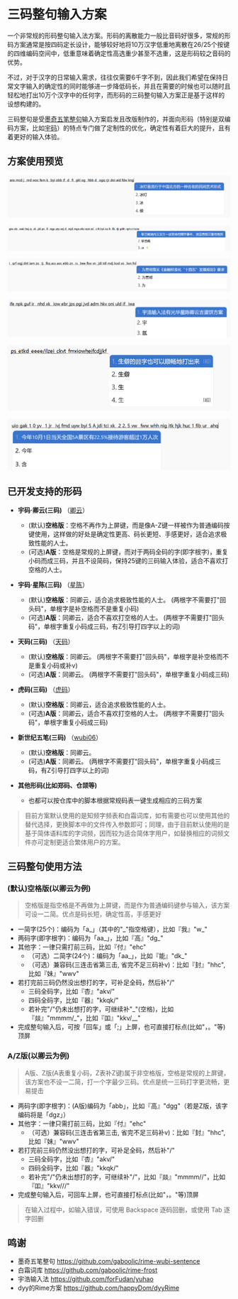 # 三码整句输入方案

一个非常规的形码整句输入法方案。形码的离散能力一般比音码好很多，常规的形码方案通常是按四码定长设计，能够较好地将10万汉字低重地离散在26/25个按键的四维编码空间中，低重意味着确定性高选重少甚至不选重，这是形码较之音码的优势。

不过，对于汉字的日常输入需求，往往仅需要6千字不到，因此我们希望在保持日常文字输入的确定性的同时能够进一步降低码长，并且在需要的时候也可以随时且轻松地打出10万个汉字中的任何字，而形码的三码整句输入方案正是基于这样的设想构建的。

三码整句是受[墨奇五笔整句](https://github.com/gaboolic/rime-wubi-sentence)输入方案启发且改版制作的，并面向形码（特别是双编码方案，比如[宇码](https://yuhao.forfudan.com)）的特点专门做了定制性的优化，确定性有着巨大的提升，且有着更好的输入体验。


## 方案使用预览
![img](https://github.com/Litles/rime-xingma-sentence/blob/main/demo/bing_deng.png)

![img](https://github.com/Litles/rime-xingma-sentence/blob/main/demo/libaneng_baozha.png)

![img](https://github.com/Litles/rime-xingma-sentence/blob/main/demo/shisiwu_guihua.png)

![img](https://github.com/Litles/rime-xingma-sentence/blob/main/demo/yuhao_shurufa.png)

![img](https://github.com/Litles/rime-xingma-sentence/blob/main/demo/shengpizi.png)

![img](https://github.com/Litles/rime-xingma-sentence/blob/main/demo/guoqing.png)

## 已开发支持的形码

* **宇码·卿云(三码)** （[卿云](https://yuhao.forfudan.com/docs/joy.html)）
  * (默认)**空格版**：空格不再作为上屏键，而是像A-Z键一样被作为普通编码按键使用，这样做的好处是确定性更高、码长更短、手感更好，适合追求极致性能的人士。
  * (可选)**A版**：空格是常规的上屏键，而对于两码全码的字(即字根字)，重复小码而成三码，并且不设简码，保持25键的三码输入体验，适合不喜欢打空格的人士。

* **宇码·星陈(三码)** （[星陈](https://yuhao.forfudan.com/docs/#%E7%83%82%E7%84%B6%E6%98%9F%E9%99%88)）
  * (默认)**空格版**：同卿云，适合追求极致性能的人士。 (两根字不需要打"回头码"，单根字是补空格而不是重复小码)
  * (可选)**A版**：同卿云，适合不喜欢打空格的人士。 (两根字不需要打"回头码"，单根字重复小码成三码，有Z引导打四字以上的词)

* **天码(三码)** （[天码](https://yuhao.forfudan.com/sky)）
  * (默认)**空格版**：同卿云。 (两根字不需要打"回头码"，单根字是补空格而不是重复小码或补v)
  * (可选)**A版**：同卿云。 (两根字不需要打"回头码"，单根字重复小码成三码)

* **虎码(三码)** （[虎码](https://tiger-code.com)）
  * (默认)**空格版**：同卿云，适合追求极致性能的人士。
  * (可选)**A版**：同卿云，适合不喜欢打空格的人士。 (两根字不需要打"回头码"，单根字重复小码成三码)

* **新世纪五笔(三码)** （[wubi06](https://github.com/CNMan/UnicodeCJK-WuBi06)）
  * (默认)**空格版**：同卿云。
  * (可选)**A版**：同卿云。 (两根字不需要打"回头码"，单根字重复小码成三码，有Z引导打四字以上的词)

* **其他形码(比如郑码、仓颉等)**
  * 也都可以按仓库中的脚本根据常规码表一键生成相应的三码方案

> 目前方案默认使用的是知频字频表和白霜词库，如有需要也可以使用其他的替代选择，更换脚本中的文件传入参数即可；同理，由于目前默认使用的是基于简体语料库的字词频，因而较为适合简体字用户，如替换相应的词频文件亦可定制更适合繁体用户的方案。

## 三码整句使用方法

### (默认)空格版(以卿云为例)

> 空格版是指空格是不再做为上屏键，而是作为普通编码键参与输入，该方案可设一二简。优点是码长短，确定性高，手感更好

* 一简字(25个)：编码为「a_」（其中的"\_"指空格键），比如『我』"w_"
* 两码字(即字根字)：编码为「aa_」，比如『高』"dg_"
* 其他字：一律只需打前三码，比如『付』"ehc"
  * （可选）二简字(24个)：编码为「aa_」，比如『能』"dk_"
  * （可选）兼容码(三连击省第三击, 省完不足三码补v)：比如『封』"hhc", 比如『妹』"wwv"
* 若打完前三码仍然没出想打的字，可补足全码，然后补"/"
  * 三码全码字，比如『杏』"akv/"
  * 四码全码字，比如『器』"kkqk/"
  * 若补完"/"仍未出想打的字，可继续补"\_"(空格)，比如『燚』"mmmm/\_"，比如『吅』"kkv/\_\_"
* 完成整句输入后，可按「回车」或「;」上屏，也可直接打标点(比如"，。"等)顶屏

### A/Z版(以卿云为例)

> A版、Z版(A表重复小码，Z表补Z键)属于非空格版，空格是常规的上屏键，该方案也不设一二简，打一个字最少三码。优点是统一三码打字更流畅，更易提击

* 两码字(即字根字)：(A版)编码为「abb」，比如『高』"dgg"（若是Z版，该字编码将是「dgz」）
* 其他字：一律只需打前三码，比如『付』"ehc"
  * （可选）兼容码(三连击省第三击, 省完不足三码补v)：比如『封』"hhc", 比如『妹』"wwv"
* 若打完前三码仍然没出想打的字，可补足全码，然后补"/"
  * 三码全码字，比如『杏』"akv/"
  * 四码全码字，比如『器』"kkqk/"
  * 若补完"/"仍未出想打的字，可继续补"/"，比如『燚』"mmmm//"，比如『吅』"kkv///"
* 完成整句输入后，可回车上屏，也可直接打标点(比如"，。"等)顶屏

> 在输入过程中，如输入错误，可使用 Backspace 逐码回删，或使用 Tab 逐字回删

## 鸣谢

* 墨奇五笔整句 <https://github.com/gaboolic/rime-wubi-sentence>
* 白霜词库 <https://github.com/gaboolic/rime-frost>
* 宇浩输入法 <https://github.com/forFudan/yuhao>
* dyy的Rime方案 <https://github.com/happyDom/dyyRime>
